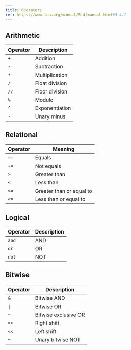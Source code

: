 ```yaml
---
title: Operators
ref: https://www.lua.org/manual/5.4/manual.html#3.4.1
---
```


## Arithmetic

| Operator | Description    |
| -------- | -------------- |
| `+`      | Addition       |
| `-`      | Subtraction    |
| `*`      | Multiplication |
| `/`      | Float division |
| `//`     | Floor division |
| `%`      | Modulo         |
| `^`      | Exponentiation |
| `-`      | Unary minus    |

## Relational

| Operator | Meaning                  |
| -------- | ------------------------ |
| `==`     | Equals                   |
| `~=`     | Not equals               |
| `>`      | Greater than             |
| `<`      | Less than                |
| `>=`     | Greater than or equal to |
| `<=`     | Less than or equal to    |

## Logical

| Operator | Description |
| -------- | ----------- |
| `and`    | AND         |
| `or`     | OR          |
| `not`    | NOT         |

## Bitwise

| Operator | Description          |
| -------- | -------------------- |
| `&`      | Bitwise AND          |
| `\|`     | Bitwise OR           |
| `~`      | Bitwise exclusive OR |
| `>>`     | Right shift          |
| `<<`     | Left shift           |
| `~`      | Unary bitwise NOT    |
